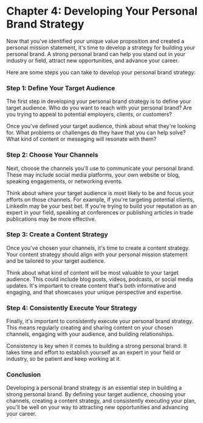 Chapter 4: Developing Your Personal Brand Strategy
==================================================

Now that you've identified your unique value proposition and created a personal mission statement, it's time to develop a strategy for building your personal brand. A strong personal brand can help you stand out in your industry or field, attract new opportunities, and advance your career.

Here are some steps you can take to develop your personal brand strategy:

### Step 1: Define Your Target Audience

The first step in developing your personal brand strategy is to define your target audience. Who do you want to reach with your personal brand? Are you trying to appeal to potential employers, clients, or customers?

Once you've defined your target audience, think about what they're looking for. What problems or challenges do they have that you can help solve? What kind of content or messaging will resonate with them?

### Step 2: Choose Your Channels

Next, choose the channels you'll use to communicate your personal brand. These may include social media platforms, your own website or blog, speaking engagements, or networking events.

Think about where your target audience is most likely to be and focus your efforts on those channels. For example, if you're targeting potential clients, LinkedIn may be your best bet. If you're trying to build your reputation as an expert in your field, speaking at conferences or publishing articles in trade publications may be more effective.

### Step 3: Create a Content Strategy

Once you've chosen your channels, it's time to create a content strategy. Your content strategy should align with your personal mission statement and be tailored to your target audience.

Think about what kind of content will be most valuable to your target audience. This could include blog posts, videos, podcasts, or social media updates. It's important to create content that's both informative and engaging, and that showcases your unique perspective and expertise.

### Step 4: Consistently Execute Your Strategy

Finally, it's important to consistently execute your personal brand strategy. This means regularly creating and sharing content on your chosen channels, engaging with your audience, and building relationships.

Consistency is key when it comes to building a strong personal brand. It takes time and effort to establish yourself as an expert in your field or industry, so be patient and keep working at it.

### Conclusion

Developing a personal brand strategy is an essential step in building a strong personal brand. By defining your target audience, choosing your channels, creating a content strategy, and consistently executing your plan, you'll be well on your way to attracting new opportunities and advancing your career.
